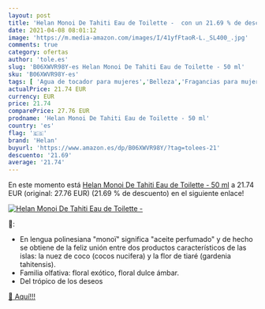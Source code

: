 ```yaml
---
layout: post
title: 'Helan Monoi De Tahiti Eau de Toilette -  con un 21.69 % de descuento'
date: 2021-04-08 08:01:12
image: 'https://m.media-amazon.com/images/I/41yfFtaoR-L._SL400_.jpg'
comments: true
category: ofertas
author: 'tole.es'
slug: 'B06XWVR98Y-es Helan Monoi De Tahiti Eau de Toilette - 50 ml'
sku: 'B06XWVR98Y-es'
tags: [ 'Agua de tocador para mujeres','Belleza','Fragancias para mujeres','Perfumes y fragancias','de','eau','helan','toilette', ]
actualPrice: 21.74 EUR
currency: EUR
price: 21.74
comparePrice: 27.76 EUR
prodname: 'Helan Monoi De Tahiti Eau de Toilette - 50 ml'
country: 'es'
flag: '🇪🇸'
brand: 'Helan'
buyurl: 'https://www.amazon.es/dp/B06XWVR98Y/?tag=tolees-21'
descuento: '21.69'
average: '21.74'
---
```


En este momento está [Helan Monoi De Tahiti Eau de Toilette - 50 ml](https://www.amazon.es/dp/B06XWVR98Y/?tag=tolees-21) a 21.74 EUR (original: 27.76 EUR) (21.69 %  de descuento) en el siguiente enlace!

[![Helan Monoi De Tahiti Eau de Toilette - ](https://m.media-amazon.com/images/I/41yfFtaoR-L._SL400_.jpg)](https://www.amazon.es/dp/B06XWVR98Y/?tag=tolees-21)

🔎:

- En lengua polinesiana "monoï" significa "aceite perfumado" y de hecho se obtiene de la feliz unión entre dos productos característicos de las islas: la nuez de coco (cocos nucifera) y la flor de tiaré (gardenia tahitensis).
- Familia olfativa: floral exótico, floral dulce ámbar.
- Del trópico de los deseos

[🛒 Aquí!!!](https://www.amazon.es/dp/B06XWVR98Y/?tag=tolees-21)
